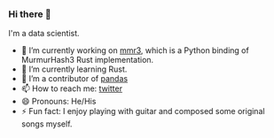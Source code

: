 ### Hi there 👋
I'm a data scientist.

- 🔭 I’m currently working on [mmr3](https://github.com/tushushu/murmurust), which is a Python binding of MurmurHash3 Rust implementation.
- 🌱 I’m currently learning Rust.
- 👯 I’m a contributor of [pandas](https://github.com/pandas-dev/pandas)
- 📫 How to reach me: [twitter](https://twitter.com/tushushu1)
- 😄 Pronouns: He/His
- ⚡ Fun fact: I enjoy playing with guitar and composed some original songs myself.
